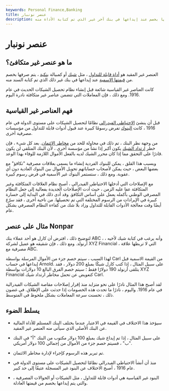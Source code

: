 ```yaml
---
keywords: Personal Finance,Banking
title: عنصر نونبار
description: العنصر غير المتكافئ هو أداة قابلة للتداول يتم صرفها بخصم عند إيداعها في بنك آخر غير الذي تم كتابة الأداة منه.
---
```


# عنصر نونبار
## ما هو عنصر غير متكافئ؟

العنصر غير المقيد هو [أداة قابلة للتداول](/negotiable-instrument) ، مثل [شيك](/check) أو كمبيالة [بنكية](/bank_draft) ، يتم صرفها بخصم من [قيمتها الاسمية](/facevalue) عند إيداعها في بنك غير ذلك الذي تم كتابة السند منه.

كانت العناصر غير القياسية شائعة قبل إنشاء نظام تحصيل الشيكات الحديث في عام 1916. ومع ذلك ، فإن المعاملات التي تتضمن عناصر غير متكافئة نادرة اليوم.

## فهم العناصر غير القياسية

قبل أن ينشئ [الاحتياطي الفيدرالي](/federalreservebank) نظامًا لتحصيل الشيكات على مستوى الدولة في عام 1916 ، كانت [البنوك](/bank) تفرض رسومًا كبيرة عند قبول أدوات قابلة للتداول من مؤسسات مصرفية أخرى.

من وجهة نظر البنك ، تم ذلك في محاولة للحد من [مخاطر الائتمان](/creditrisk). بعد كل شيء ، فإن خطر [ارتداد الشيك](/bouncedcheck) يكون أكبر إذا نشأ من مؤسسة أخرى ، لأن البنك المتلقي لن يكون قادرًا على التحقق مما إذا كان محرر الشيك لديه بالفعل الأموال اللازمة للوفاء بهذا الوعد.

وبسبب هذا القلق ، يمكن للبنوك الفردية إنشاء ما يسمى بعلاقات مصرفية "تكافؤ" مع بعضها البعض ، حيث يمكن لأصحاب حساباتهم تحويل الأموال بين البنوك العادية دون أي عقوبة. ومع ذلك ، ستستمر البنوك غير الاسمية في فرض رسوم كبيرة.

مع الإصلاحات التي أدخلها الاحتياطي الفيدرالي ، أصبح نظام العلاقات المتكافئة وغير المتكافئة عفا عليه الزمن ، حيث أدت الإصلاحات الجديدة بفعالية إلى جعل النظام المصرفي الوطني بأكمله يعمل على أساس التكافؤ. وقد أدى ذلك في البداية إلى خسارة كبيرة في الإيرادات من الرسوم المختلفة التي تم تحصيلها. من ناحية أخرى ، فقد سرّع أيضًا وقت معالجة الأدوات القابلة للتداول وزاد بلا شك من كفاءة النظام المصرفي بشكل عام.

## مثال على عنصر Nonpar

لتوضيح ذلك ، افترض أن كارل هو أحد عملاء بنك ABC ، وأنه يرغب في كتابة شيك لأخيه ، أرنولد. ومع ذلك ، فإن شقيقه هو عميل لشركة XYZ Financial ، التي لا تربطها علاقة مصرفية مع ABC.

لهذا السبب ، سيتم خصم جزء من الأموال المرسلة بواسطة Carl من القيمة الاسمية قبل إيداعها في حساب Arnold. على سبيل المثال ، إذا كتب كارل شيكًا بمبلغ 200 دولار ، فقد يتلقى أرنولد 190 دولارًا فقط ؛ سيتم خصم الفرق البالغ 10 دولارات بواسطة XYZ Financial كتعويض عن تحمل مخاطر ارتداد شيك Carl.

لقد أصبح هذا المثال نادرًا على نحو متزايد منذ إقرار إصلاحات مقاصة الشيكات الفيدرالية في عام 1916. واليوم ، نادرًا ما تحدث هذه الخصومات إذا حدثت على الإطلاق. في غضون ذلك ، تحسنت سرعة المعاملات بشكل ملحوظ في المتوسط.

## يسلط الضوء

- سيؤخذ هذا الاختلاف في القيمة في الاعتبار عندما يختلف البنك المستلم للأداة المالية عن البنك الأصلي الذي سيأتي منه العنصر غير المقيد.

- على سبيل المثال ، إذا تم إيداع شيك بمبلغ 100 دولار مكتوب من البنك "أ" في البنك "ب" ، فسيتم خصم جزء من الأموال من إجمالي 100 دولار أمريكي.

- تم تبرير هذه الرسوم كإجراء لإدارة مخاطر الائتمان.

- منذ أن أنشأ الاحتياطي الفيدرالي نظامًا لتحصيل الشيكات على مستوى الدولة في عام 1916 ، أصبح الاختلاف عن البنود غير المسجلة عتيقًا إلى حد كبير.

- البنود غير القياسية هي أدوات قابلة للتداول ، مثل الشيكات أو الحوالات المصرفية ، والتي يتم إيداعها بخصم من قيمتها العادلة.


